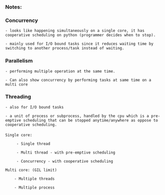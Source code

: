 ### Notes:

### Concurrency

    - looks like happening simultaneously on a single core, it has cooperative scheduling on python (programmer decides when to stop).

    - mainly used for I/O bound tasks since it reduces waiting time by switching to another process/task instead of waiting.

### Parallelism

    - performing multiple operation at the same time.

    - Can also show concurrency by performing tasks at same time on a multi core

### Threading

    - also for I/O bound tasks

    - a unit of process or subprocess, handled by the cpu which is a pre-emptive scheduling that can be stopped anytime/anywhere as oppose to cooperative scheduling.

####

    Single core:

         - Single thread

         - Multi thread - with pre-emptive scheduling

         - Concurrency - with cooperative scheduling

    Multi core: (GIL limit)

        - Multiple threads

        - Multiple process
